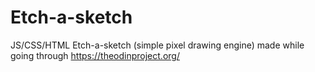 # Etch-a-sketch
JS/CSS/HTML Etch-a-sketch (simple pixel drawing engine) made while going through https://theodinproject.org/
